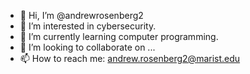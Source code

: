 - 👋 Hi, I’m @andrewrosenberg2
- 👀 I’m interested in cybersecurity.
- 🌱 I’m currently learning computer programming.
- 💞️ I’m looking to collaborate on ...
- 📫 How to reach me: andrew.rosenberg2@marist.edu

<!---
andrewrosenberg2/andrewrosenberg2 is a ✨ special ✨ repository because its `README.md` (this file) appears on your GitHub profile.
You can click the Preview link to take a look at your changes.
--->
